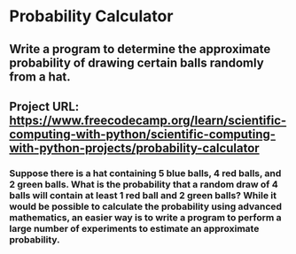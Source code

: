 # Probability Calculator

## Write a program to determine the approximate probability of drawing certain balls randomly from a hat.
## Project URL: https://www.freecodecamp.org/learn/scientific-computing-with-python/scientific-computing-with-python-projects/probability-calculator

### Suppose there is a hat containing 5 blue balls, 4 red balls, and 2 green balls. What is the probability that a random draw of 4 balls will contain at least 1 red ball and 2 green balls? While it would be possible to calculate the probability using advanced mathematics, an easier way is to write a program to perform a large number of experiments to estimate an approximate probability.

